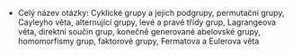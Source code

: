 - Celý název otázky: Cyklické grupy a jejich podgrupy, permutační grupy, Cayleyho věta, alternující grupy, levé a pravé třídy grup, Lagrangeova věta, direktní součin grup, konečně generované abelovské grupy, homomorfismy grup, faktorové grupy, Fermatova a Eulerova věta